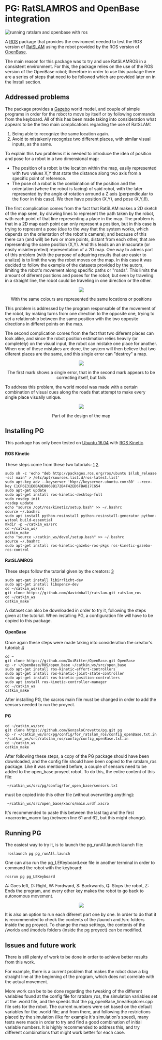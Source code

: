# PG: RatSLAMROS and OpenBase integration
![running ratslam and openbase with ros](images/Running1.png)

A [ROS](https://www.ros.org/) package that provides the enviroment needed to test the ROS version of [RatSLAM](https://github.com/davidmball/ratslam/blob/wiki/RatSLAMROS.md) using the robot provided by the ROS version of [OpenBase](https://github.com/GuiRitter/OpenBase).

The main reason for this package was to try and use RatSLAMROS in a consistent environment. For this, the package relies on the use of the ROS version of the OpenBase robot; therefore in order to use this package there are a series of steps that need to be followed which are provided later on in the Install section. 

## Addressed problems

The package provides a [Gazebo](http://gazebosim.org/) world  model, and couple of simple programs in order for the robot to move by itself or by following commands from the keyboard. All of this has been made taking into consideration what appears to be the two main complications regarding the use of RatSLAM:
1. Being able to recognize the same location again.
2. Avoid to mistakenly recognize two different places, with similar visual inputs, as the same.

To explain this two problems it is needed to introduce the idea of position and pose for a robot in a two dimensional map:
- The position of a robot is the location within the map, easily represented with two values X,Y that state the distance along two axis from a specific point of reference.
- The pose of a robot is the combination of the position and the orientation (where the robot is facing) of said robot, with the later represented by the angle of rotation arround a Z axis (perpendicular to the floor in this case).
We then have position (X,Y), and pose (X,Y,θ).

The first complication comes from the fact that RatSLAM makes a 2D sketch of the map seen, by drawing lines to represent the path taken by the robot, with each point of that line representing a place in the map. The problem is that in a 2D map each point can only represent a position, but in this case is trying to represent a pose (due to the way that the system works, which depends on the orientation of the robot's camera); and because of this there can (and will) be two or more points, distant from each other, that are representing the same position (X,Y). And this leads an an innacurate (or easily misinterpreted) representation of a 2D map.
One way to adress part of this problem (with the purpose of adquiring results that are easier to analize) is to limit the way the robot moves on the map. In this case it was decided to follow the example of the datasets provided by the autors, limiting the robot's movement  along specific paths or "roads". This limits the amount of diferent positions and poses for the robot; but even by traveling in a straight line,  the robot could be traveling in one direction or the other.

<p align="center">
  <img src="images/oppositeDirection.png">
</p>
<p align="center" >With the same colours are represented the same locations or positions</p>

This problem is addressed by the program responsable of the movement of the robot, by making turns from one direction to the opposite one, trying to set a relationship between the same position with the two opposite directions in differet points on the map.

The second complication comes from the fact that two diferent places can look alike, and since the robot position estimation relies heavily (or completely) on the visual input, the robot can mistake one place for another.
When one of these mistakes are done, the system will then believe that two diferent places are the same, and this single error can "destroy" a map.


<p align="center">
  <img src="images/MapDestruction.png">
</p>
<p align="center">The first mark shows a single error, that in the second mark appears to be correcting itself, but fails</p>


To address this problem, the world model was made with a certain combination of visual cues along the roads that attempt to make every single place visually unique.

<p align="center">
  <img src="images/VisualCues.png">
</p>
<p align="center">Part of the design of the map</p>

## Installing PG
This package has only been tested on [Ubuntu 16.04](http://releases.ubuntu.com/16.04/) with [ROS Kinetic](http://wiki.ros.org/kinetic).

#### ROS Kinetic
These steps come from these two tutorials: [1](http://wiki.ros.org/kinetic/Installation/Ubuntu)
[2](http://wiki.ros.org/ROS/Tutorials/InstallingandConfiguringROSEnvironment).
```
sudo sh -c 'echo "deb http://packages.ros.org/ros/ubuntu $(lsb_release -sc) main" > /etc/apt/sources.list.d/ros-latest.list'
sudo apt-key adv --keyserver 'hkp://keyserver.ubuntu.com:80' --recv-key C1CF6E31E6BADE8868B172B4F42ED6FBAB17C654
sudo apt-get update
sudo apt-get install ros-kinetic-desktop-full
sudo rosdep init
rosdep update
echo "source /opt/ros/kinetic/setup.bash" >> ~/.bashrc
source ~/.bashrc
sudo apt install python-rosinstall python-rosinstall-generator python-wstool build-essential
mkdir -p ~/catkin_ws/src
cd ~/catkin_ws/
catkin_make
echo "source ~/catkin_ws/devel/setup.bash" >> ~/.bashrc
source ~/.bashrc
sudo apt-get install ros-kinetic-gazebo-ros-pkgs ros-kinetic-gazebo-ros-control
```
#### RatSLAMROS
These steps follow the tutorial given by the creators: [3](https://github.com/davidmball/ratslam/blob/wiki/RatSLAMROS.md
)
```
sudo apt-get install libirrlicht-dev
sudo apt-get install libopencv-dev
cd ~/catkin_ws/src
git clone https://github.com/davidmball/ratslam.git ratslam_ros
cd ~/catkin_ws
catkin_make
```
A dataset can also be downloaded in order to try it, following the steps given at the tutorial.
When installing PG, a configuration file will have to be copied to this package.

#### OpenBase
Once again these steps were made taking into consideration the creator's tutorial:  [4](https://github.com/GuiRitter/OpenBase
)
```
cd ~
git clone https://github.com/GuiRitter/OpenBase.git OpenBase
cp -r ~/OpenBase/ROS/open_base ~/catkin_ws/src/open_base
sudo apt-get install ros-kinetic-effort-controllers
sudo apt-get install ros-kinetic-joint-state-controller
sudo apt-get install ros-kinetic-position-controllers
sudo apt install ros-kinetic-controller-manager
cd ~/catkin_ws
catkin_make
```
After installing PG, the xacros main file must be changed in order to add the sensors needed to run the proyect.

#### PG
```
cd ~/catkin_ws/src
git clone https://github.com/GonzaloCrovetto/pg.git pg
cp -r ~/catkin_ws/src/pg/config/for_ratslam_ros/config_openBase.txt.in ~/catkin_ws/src/ratslam_ros/config/config_openBase.txt.in
cd ~/catkin_ws
catkin_make
```
After following these steps, a copy of the PG package should have been downloaded, and the config file should have been copied to the ratslam_ros package.
Like it was mentioned before, a couple of sensors need to be added to the open_base proyect robot. To do this, the entire content of this file:
```
 ~/catkin_ws/src/pg/config/for_open_base/sensors.txt
```
must be copied into this other file (without overwriting anything):
```
 ~/catkin_ws/src/open_base/xacro/main.urdf.xacro
```
It's recommended to paste this between the last </joint> tag and the first <xacro:rim_macro tag (between line 61 and 62, but this might change).

## Running PG

The easiest way to try it, is to launch the pg_runAll.launch launch file:
```
 roslaunch pg pg_runAll.launch
```
One can also run the pg_LEKeyboard.exe file in another terminal in order to command the robot with the keyboard:
```
rosrun pg pg_LEKeyboard
```
A: Goes left, D: Right, W: Fordward, S: Backwards, Q: Stops the robot, Z: Ends the program, and every other key makes the robot to go back to autonomous movement.

<p align="center">
  <img src="images/keyMap.png">
</p>

It is also an option to run each diferent part one by one. In order to do that it is recommended to check the contents of the /launch and /src folders inside the pg proyect.
To change the map settings, the contents of the /worlds and /models folders (inside the pg proyect) can be modified.

## Issues and future work

There is still plenty of work to be done in order to achieve better results from this work. 

For example, there is a current problem that makes the robot draw a big straight line at the beginning of the program, which does not correlate with the actual movement.

More work can be to be done regarding the tweaking of the different variables found at the config file for ratslam_ros, the simulation variables set at the .world file, and the speeds that the pg_openBase_linealExplorer.cpp file sets for the robot.
The current numbers were set based on the default variables for the .world file; and from there, and following the restrictions placed by the simulation (like for example it's simulation's speed), many tests were made in order to try and find a good combination of initial variable numbers. 
It is highly recommended to address this, and try different combinations that might work better for each case.
